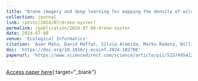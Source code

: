 ```yaml
---
title: "Drone imagery and deep learning for mapping the density of wild Pacific oysters to manage their expansion into protected areas"
collection: journal
link: /posts/2024/07/drone-oyster/
permalink: /publication/2024-07-08-drone-oyster
date: 2024-07-08
venue: 'Ecological Informatics'
citation: 'Aser Mata, David Moffat, Sílvia Almeida, Marko Radeta, William Jay, Nigel Mortimer, Katie Awty-Carroll, Oliver R. Thomas, Vanda Brotas, Steve Groom &quot;Drone imagery and deep learning for mapping the density of wild Pacific oysters to manage their expansion into protected areas.&quot; Ecological Informatics. 102708, July 2024'
doi: 'https://doi.org/10.1016/j.ecoinf.2024.102708'
paperurl: 'https://www.sciencedirect.com/science/article/pii/S1574954124002504'
---
```

[Access paper here](https://doi.org/10.1016/j.ecoinf.2024.102708){:target="_blank"}

